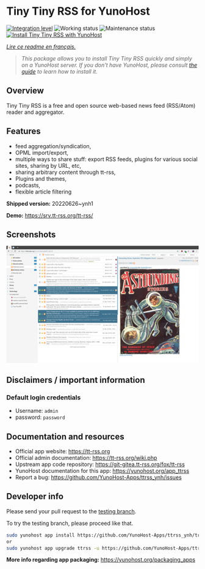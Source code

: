 <!--
N.B.: This README was automatically generated by https://github.com/YunoHost/apps/tree/master/tools/README-generator
It shall NOT be edited by hand.
-->

# Tiny Tiny RSS for YunoHost

[![Integration level](https://dash.yunohost.org/integration/ttrss.svg)](https://dash.yunohost.org/appci/app/ttrss) ![Working status](https://ci-apps.yunohost.org/ci/badges/ttrss.status.svg) ![Maintenance status](https://ci-apps.yunohost.org/ci/badges/ttrss.maintain.svg)  
[![Install Tiny Tiny RSS with YunoHost](https://install-app.yunohost.org/install-with-yunohost.svg)](https://install-app.yunohost.org/?app=ttrss)

*[Lire ce readme en français.](./README_fr.md)*

> *This package allows you to install Tiny Tiny RSS quickly and simply on a YunoHost server.
If you don't have YunoHost, please consult [the guide](https://yunohost.org/#/install) to learn how to install it.*

## Overview

Tiny Tiny RSS is a free and open source web-based news feed (RSS/Atom) reader and aggregator.

## Features

- feed aggregation/syndication,
- OPML import/export,
- multiple ways to share stuff: export RSS feeds, plugins for various social sites, sharing by URL, etc,
- sharing arbitrary content through tt-rss,
- Plugins and themes,
- podcasts,
- flexible article filtering


**Shipped version:** 20220626~ynh1

**Demo:** https://srv.tt-rss.org/tt-rss/

## Screenshots

![Screenshot of Tiny Tiny RSS](./doc/screenshots/screenshot.png)

## Disclaimers / important information

### Default login credentials

- Username: `admin`
- password: `password`
## Documentation and resources

* Official app website: <https://tt-rss.org>
* Official admin documentation: <https://tt-rss.org/wiki.php>
* Upstream app code repository: <https://git-gitea.tt-rss.org/fox/tt-rss>
* YunoHost documentation for this app: <https://yunohost.org/app_ttrss>
* Report a bug: <https://github.com/YunoHost-Apps/ttrss_ynh/issues>

## Developer info

Please send your pull request to the [testing branch](https://github.com/YunoHost-Apps/ttrss_ynh/tree/testing).

To try the testing branch, please proceed like that.

``` bash
sudo yunohost app install https://github.com/YunoHost-Apps/ttrss_ynh/tree/testing --debug
or
sudo yunohost app upgrade ttrss -u https://github.com/YunoHost-Apps/ttrss_ynh/tree/testing --debug
```

**More info regarding app packaging:** <https://yunohost.org/packaging_apps>
